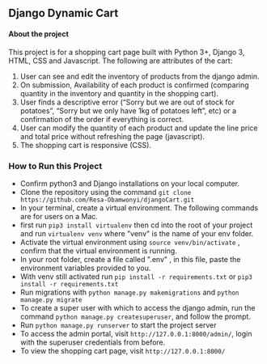 ## Django Dynamic Cart

#### About the project
This project is for a shopping cart page built with Python 3+, Django 3, HTML, CSS and Javascript. The following are attributes of the cart:
1. User can see and edit the inventory of products from the django admin.
2. On submission, Availability of each product is confirmed (comparing quantity in the inventory and quantity in the shopping cart). 
3. User finds a descriptive error (“Sorry but we are out of stock for potatoes”, “Sorry but we only have 1kg of potatoes left”, etc) or a confirmation of the order if everything is correct. 
4. User can modify the quantity of each product and update the line price and total price without refreshing the page (javascript). 
5. The shopping cart is responsive (CSS).


### How to Run this Project
  - Confirm python3 and Django installations on your local computer.
  - Clone the repository using the command `git clone https://github.com/Resa-Obamwonyi/djangoCart.git`
  - In your terminal, create a virtual environment. The following commands are for users on a Mac. 
  - first run `pip3 install virtualenv` then cd into the root of your project and run `virtualenv venv` where "venv" is the name of your env folder.
  - Activate the virtual environment using `source venv/bin/activate` , confirm that the virtual environment is running.
  - In your root folder, create a file called ".env" , in this file, paste the environment variables provided to you.
  - With venv still activated run `pip install -r requirements.txt` or `pip3 install -r requirements.txt`
  - Run migrations with `python manage.py makemigrations` and `python manage.py migrate`
  - To create a super user with  which to access the django admin, run the command `python manage.py createsuperuser`, and follow the prompt.
  - Run `python manage.py runserver` to start the project server
  - To access the admin portal, visit `http://127.0.0.1:8000/admin/`, login with the superuser credentials from before.
  - To view the shopping cart page, visit `http://127.0.0.1:8000/` 